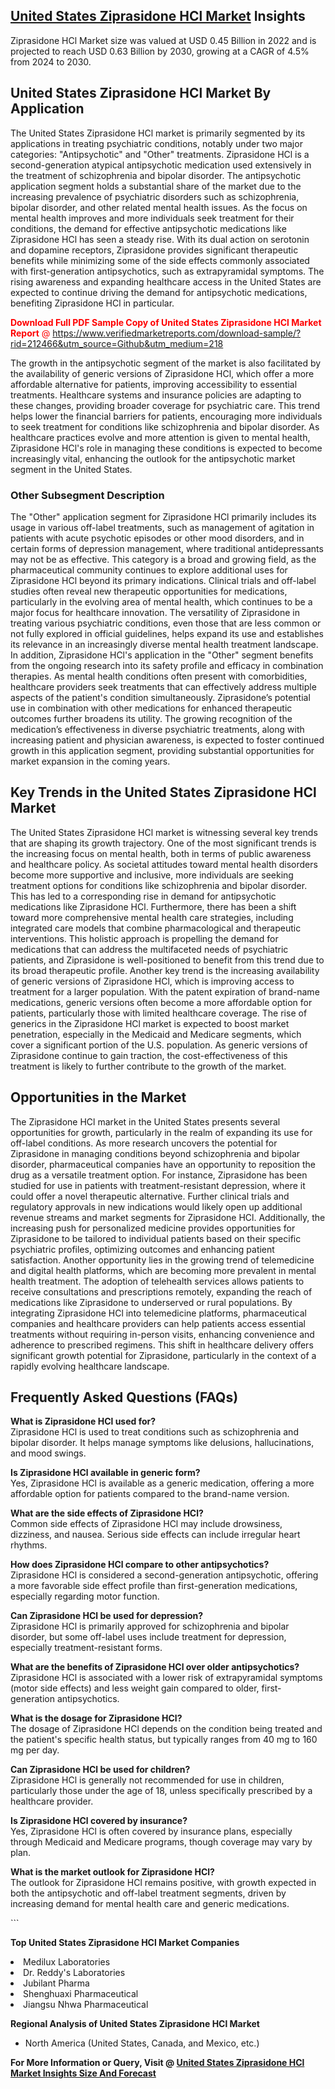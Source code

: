 <h2><a href="https://www.verifiedmarketreports.com/download-sample/?rid=212466&amp;utm_source=Github&amp;utm_medium=218" target="_blank">United States Ziprasidone HCl Market</a> Insights</h2><p>Ziprasidone HCl Market size was valued at USD 0.45 Billion in 2022 and is projected to reach USD 0.63 Billion by 2030, growing at a CAGR of 4.5% from 2024 to 2030.</p><p> <h2>United States Ziprasidone HCl Market By Application</h2> <p>The United States Ziprasidone HCl market is primarily segmented by its applications in treating psychiatric conditions, notably under two major categories: "Antipsychotic" and "Other" treatments. Ziprasidone HCl is a second-generation atypical antipsychotic medication used extensively in the treatment of schizophrenia and bipolar disorder. The antipsychotic application segment holds a substantial share of the market due to the increasing prevalence of psychiatric disorders such as schizophrenia, bipolar disorder, and other related mental health issues. As the focus on mental health improves and more individuals seek treatment for their conditions, the demand for effective antipsychotic medications like Ziprasidone HCl has seen a steady rise. With its dual action on serotonin and dopamine receptors, Ziprasidone provides significant therapeutic benefits while minimizing some of the side effects commonly associated with first-generation antipsychotics, such as extrapyramidal symptoms. The rising awareness and expanding healthcare access in the United States are expected to continue driving the demand for antipsychotic medications, benefiting Ziprasidone HCl in particular. <p><span class=""><span style="color: #ff0000;"><strong>Download Full PDF Sample Copy of United States Ziprasidone HCl Market Report</strong> @ </span><a href="https://www.verifiedmarketreports.com/download-sample/?rid=212466&amp;utm_source=Github&amp;utm_medium=218" target="_blank">https://www.verifiedmarketreports.com/download-sample/?rid=212466&amp;utm_source=Github&amp;utm_medium=218</a></span></p> The growth in the antipsychotic segment of the market is also facilitated by the availability of generic versions of Ziprasidone HCl, which offer a more affordable alternative for patients, improving accessibility to essential treatments. Healthcare systems and insurance policies are adapting to these changes, providing broader coverage for psychiatric care. This trend helps lower the financial barriers for patients, encouraging more individuals to seek treatment for conditions like schizophrenia and bipolar disorder. As healthcare practices evolve and more attention is given to mental health, Ziprasidone HCl's role in managing these conditions is expected to become increasingly vital, enhancing the outlook for the antipsychotic market segment in the United States.</p> <h3>Other Subsegment Description</h3> <p>The "Other" application segment for Ziprasidone HCl primarily includes its usage in various off-label treatments, such as management of agitation in patients with acute psychotic episodes or other mood disorders, and in certain forms of depression management, where traditional antidepressants may not be as effective. This category is a broad and growing field, as the pharmaceutical community continues to explore additional uses for Ziprasidone HCl beyond its primary indications. Clinical trials and off-label studies often reveal new therapeutic opportunities for medications, particularly in the evolving area of mental health, which continues to be a major focus for healthcare innovation. The versatility of Ziprasidone in treating various psychiatric conditions, even those that are less common or not fully explored in official guidelines, helps expand its use and establishes its relevance in an increasingly diverse mental health treatment landscape. In addition, Ziprasidone HCl's application in the "Other" segment benefits from the ongoing research into its safety profile and efficacy in combination therapies. As mental health conditions often present with comorbidities, healthcare providers seek treatments that can effectively address multiple aspects of the patient's condition simultaneously. Ziprasidone’s potential use in combination with other medications for enhanced therapeutic outcomes further broadens its utility. The growing recognition of the medication’s effectiveness in diverse psychiatric treatments, along with increasing patient and physician awareness, is expected to foster continued growth in this application segment, providing substantial opportunities for market expansion in the coming years.</p> <h2>Key Trends in the United States Ziprasidone HCl Market</h2> <p>The United States Ziprasidone HCl market is witnessing several key trends that are shaping its growth trajectory. One of the most significant trends is the increasing focus on mental health, both in terms of public awareness and healthcare policy. As societal attitudes toward mental health disorders become more supportive and inclusive, more individuals are seeking treatment options for conditions like schizophrenia and bipolar disorder. This has led to a corresponding rise in demand for antipsychotic medications like Ziprasidone HCl. Furthermore, there has been a shift toward more comprehensive mental health care strategies, including integrated care models that combine pharmacological and therapeutic interventions. This holistic approach is propelling the demand for medications that can address the multifaceted needs of psychiatric patients, and Ziprasidone is well-positioned to benefit from this trend due to its broad therapeutic profile. Another key trend is the increasing availability of generic versions of Ziprasidone HCl, which is improving access to treatment for a larger population. With the patent expiration of brand-name medications, generic versions often become a more affordable option for patients, particularly those with limited healthcare coverage. The rise of generics in the Ziprasidone HCl market is expected to boost market penetration, especially in the Medicaid and Medicare segments, which cover a significant portion of the U.S. population. As generic versions of Ziprasidone continue to gain traction, the cost-effectiveness of this treatment is likely to further contribute to the growth of the market.</p> <h2>Opportunities in the Market</h2> <p>The Ziprasidone HCl market in the United States presents several opportunities for growth, particularly in the realm of expanding its use for off-label conditions. As more research uncovers the potential for Ziprasidone in managing conditions beyond schizophrenia and bipolar disorder, pharmaceutical companies have an opportunity to reposition the drug as a versatile treatment option. For instance, Ziprasidone has been studied for use in patients with treatment-resistant depression, where it could offer a novel therapeutic alternative. Further clinical trials and regulatory approvals in new indications would likely open up additional revenue streams and market segments for Ziprasidone HCl. Additionally, the increasing push for personalized medicine provides opportunities for Ziprasidone to be tailored to individual patients based on their specific psychiatric profiles, optimizing outcomes and enhancing patient satisfaction. Another opportunity lies in the growing trend of telemedicine and digital health platforms, which are becoming more prevalent in mental health treatment. The adoption of telehealth services allows patients to receive consultations and prescriptions remotely, expanding the reach of medications like Ziprasidone to underserved or rural populations. By integrating Ziprasidone HCl into telemedicine platforms, pharmaceutical companies and healthcare providers can help patients access essential treatments without requiring in-person visits, enhancing convenience and adherence to prescribed regimens. This shift in healthcare delivery offers significant growth potential for Ziprasidone, particularly in the context of a rapidly evolving healthcare landscape.</p> <h2>Frequently Asked Questions (FAQs)</h2> <p><b>What is Ziprasidone HCl used for?</b><br>Ziprasidone HCl is used to treat conditions such as schizophrenia and bipolar disorder. It helps manage symptoms like delusions, hallucinations, and mood swings.</p> <p><b>Is Ziprasidone HCl available in generic form?</b><br>Yes, Ziprasidone HCl is available as a generic medication, offering a more affordable option for patients compared to the brand-name version.</p> <p><b>What are the side effects of Ziprasidone HCl?</b><br>Common side effects of Ziprasidone HCl may include drowsiness, dizziness, and nausea. Serious side effects can include irregular heart rhythms.</p> <p><b>How does Ziprasidone HCl compare to other antipsychotics?</b><br>Ziprasidone HCl is considered a second-generation antipsychotic, offering a more favorable side effect profile than first-generation medications, especially regarding motor function.</p> <p><b>Can Ziprasidone HCl be used for depression?</b><br>Ziprasidone HCl is primarily approved for schizophrenia and bipolar disorder, but some off-label uses include treatment for depression, especially treatment-resistant forms.</p> <p><b>What are the benefits of Ziprasidone HCl over older antipsychotics?</b><br>Ziprasidone HCl is associated with a lower risk of extrapyramidal symptoms (motor side effects) and less weight gain compared to older, first-generation antipsychotics.</p> <p><b>What is the dosage for Ziprasidone HCl?</b><br>The dosage of Ziprasidone HCl depends on the condition being treated and the patient's specific health status, but typically ranges from 40 mg to 160 mg per day.</p> <p><b>Can Ziprasidone HCl be used for children?</b><br>Ziprasidone HCl is generally not recommended for use in children, particularly those under the age of 18, unless specifically prescribed by a healthcare provider.</p> <p><b>Is Ziprasidone HCl covered by insurance?</b><br>Yes, Ziprasidone HCl is often covered by insurance plans, especially through Medicaid and Medicare programs, though coverage may vary by plan.</p> <p><b>What is the market outlook for Ziprasidone HCl?</b><br>The outlook for Ziprasidone HCl remains positive, with growth expected in both the antipsychotic and off-label treatment segments, driven by increasing demand for mental health care and generic medications.</p> ```</p><p><strong>Top United States Ziprasidone HCl Market Companies</strong></p><div data-test-id=""><p><li>Medilux Laboratories</li><li> Dr. Reddy's Laboratories</li><li> Jubilant Pharma</li><li> Shenghuaxi Pharmaceutical</li><li> Jiangsu Nhwa Pharmaceutical</li></p><div><strong>Regional Analysis of&nbsp;United States Ziprasidone HCl Market</strong></div><ul><li dir="ltr"><p dir="ltr">North America&nbsp;(United States, Canada, and Mexico, etc.)</p></li></ul><p><strong>For More Information or Query, Visit @&nbsp;</strong><strong><a href="https://www.verifiedmarketreports.com/product/ziprasidone-hcl-market/?utm_source=Github&amp;utm_medium=218" target="_blank">United States Ziprasidone HCl Market Insights Size And Forecast</a></strong></p></div>
